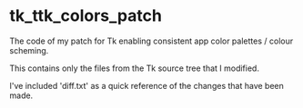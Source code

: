 # tk_ttk_colors_patch
The code of my patch for Tk enabling consistent app color palettes / colour scheming.

This contains only the files from the Tk source tree that I modified.

I've included 'diff.txt' as a quick reference of the changes that have been made.
